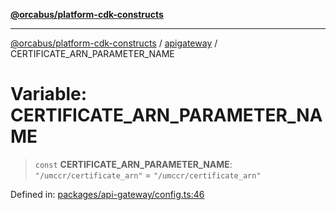[**@orcabus/platform-cdk-constructs**](../../../../README.md)

***

[@orcabus/platform-cdk-constructs](../../../../README.md) / [apigateway](../README.md) / CERTIFICATE\_ARN\_PARAMETER\_NAME

# Variable: CERTIFICATE\_ARN\_PARAMETER\_NAME

> `const` **CERTIFICATE\_ARN\_PARAMETER\_NAME**: `"/umccr/certificate_arn"` = `"/umccr/certificate_arn"`

Defined in: [packages/api-gateway/config.ts:46](https://github.com/OrcaBus/platform-cdk-constructs/blob/main/packages/api-gateway/config.ts#L46)
